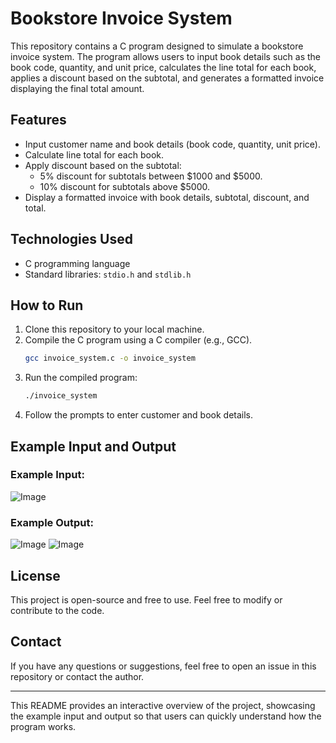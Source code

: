 # Bookstore Invoice System

This repository contains a C program designed to simulate a bookstore invoice system. The program allows users to input book details such as the book code, quantity, and unit price, calculates the line total for each book, applies a discount based on the subtotal, and generates a formatted invoice displaying the final total amount.

## Features
- Input customer name and book details (book code, quantity, unit price).
- Calculate line total for each book.
- Apply discount based on the subtotal:
  - 5% discount for subtotals between $1000 and $5000.
  - 10% discount for subtotals above $5000.
- Display a formatted invoice with book details, subtotal, discount, and total.

## Technologies Used
- C programming language
- Standard libraries: `stdio.h` and `stdlib.h`

## How to Run
1. Clone this repository to your local machine.
2. Compile the C program using a C compiler (e.g., GCC).
    ```bash
    gcc invoice_system.c -o invoice_system
    ```
3. Run the compiled program:
    ```bash
    ./invoice_system
    ```
4. Follow the prompts to enter customer and book details.

## Example Input and Output

### **Example Input:**

![Image](https://github.com/user-attachments/assets/73b6f95b-d67a-4cd8-b92c-1e75ba5af75e)


### **Example Output:**

![Image](https://github.com/user-attachments/assets/96eaf012-dec7-4f47-8aca-3dcaa2a65e8c)
![Image](https://github.com/user-attachments/assets/6e56a507-71fd-4dd1-941f-a56b691b933a)


## License
This project is open-source and free to use. Feel free to modify or contribute to the code.

## Contact
If you have any questions or suggestions, feel free to open an issue in this repository or contact the author.

---

This README provides an interactive overview of the project, showcasing the example input and output so that users can quickly understand how the program works.
